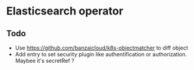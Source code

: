 # Elasticsearch operator

## Todo
- Use https://github.com/banzaicloud/k8s-objectmatcher to diff object
- Add entry to set security plugin like authentification or authorization. Maybee it's secretRef ?

